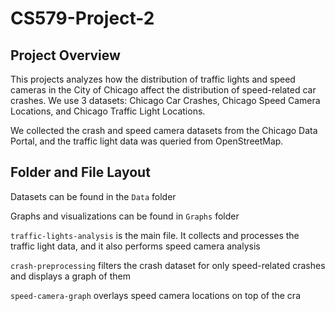 # CS579-Project-2

## Project Overview

This projects analyzes how the distribution of traffic lights and speed cameras in the City of Chicago affect the distribution of  speed-related car crashes. We use 3 datasets: Chicago Car Crashes, Chicago Speed Camera Locations, and Chicago Traffic Light Locations.

We collected the crash and speed camera datasets from the Chicago Data Portal, and the traffic light data was queried from OpenStreetMap. 

## Folder and File Layout

Datasets can be found in the `Data` folder

Graphs and visualizations can be found in `Graphs` folder

`traffic-lights-analysis` is the main file. It collects and processes the traffic light data, and it also performs speed camera analysis

`crash-preprocessing` filters the crash dataset for only speed-related crashes and displays a graph of them

`speed-camera-graph` overlays speed camera locations on top of the cra